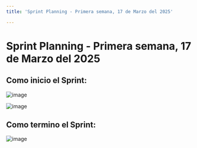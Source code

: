 ```yaml
---
title: 'Sprint Planning - Primera semana, 17 de Marzo del 2025'

---
```


# Sprint Planning - Primera semana, 17 de Marzo del 2025
 
## Como inicio el Sprint:
![image](https://hackmd.io/_uploads/S1ky3aonyg.png)

![image](https://hackmd.io/_uploads/SJ3lCTj2Je.png)


## Como termino el Sprint:
![image](https://hackmd.io/_uploads/B1a4Aps31g.png)


